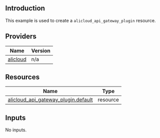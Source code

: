 <!-- BEGIN_TF_DOCS -->
## Introduction

This example is used to create a `alicloud_api_gateway_plugin` resource.

## Providers

| Name | Version |
|------|---------|
| <a name="provider_alicloud"></a> [alicloud](#provider\_alicloud) | n/a |

## Resources

| Name | Type |
|------|------|
| [alicloud_api_gateway_plugin.default](https://registry.terraform.io/providers/aliyun/alicloud/latest/docs/resources/api_gateway_plugin) | resource |

## Inputs

No inputs.
<!-- END_TF_DOCS -->    